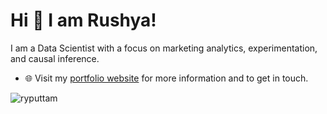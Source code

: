 
# Hi 👋 I am Rushya! 
I am a Data Scientist with a focus on marketing analytics, experimentation, and causal inference.

- 🌐 Visit my [portfolio website](https://ryputtam.github.io/) for more information and to get in touch.
<!---✍️ Follow me on [Medium](https://ryputtam.medium.com/) for more written content. -->

<p><img align="center" src="https://github-readme-streak-stats.herokuapp.com/?user=ryputtam&" alt="ryputtam" /></p>

<!--<p><img align="right" src="https://github-readme-stats.vercel.app/api/top-langs?username=ryputtam&show_icons=true&locale=en&layout=compact" alt="ryputtam" /></p> -->
<!---<p>&nbsp;<img align="center" src="https://github-readme-stats.vercel.app/api?username=ryputtam&show_icons=true&locale=en" alt="ryputtam" /></p> -->
[//]: # (https://rahuldkjain.github.io/gh-profile-readme-generator/)
